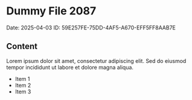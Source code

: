 # Dummy File 2087

Date: 2025-04-03
ID: 59E257FE-75DD-4AF5-A670-EFF5FF8AAB7E

## Content

Lorem ipsum dolor sit amet, consectetur adipiscing elit.
Sed do eiusmod tempor incididunt ut labore et dolore magna aliqua.

* Item 1
* Item 2
* Item 3

